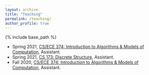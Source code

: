 ```yaml
---
layout: archive
title: "Teaching"
permalink: /teaching/
author_profile: true
---
```


{% include base_path %}

* Spring 2021, [CS/ECE 374: Introduction to Algorithms & Models of Computation](https://courses.engr.illinois.edu/cs374/sp2021), Assistant.
* Spring 2021, [CS 173: Discrete Structure](https://courses.grainger.illinois.edu/cs173/sp2021/), Assistant.
* Fall 2020, [CS/ECE 374: Introduction to Algorithms & Models of Computation](https://courses.engr.illinois.edu/cs374/fa2020), Assistant.

<!-- {% for post in site.teaching reversed %}
  {% include archive-single.html %}
{% endfor %} -->
